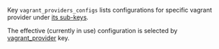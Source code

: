 
Key `vagrant_providers_configs` lists configurations for specific vagrant
provider under [its sub-keys][1].

The effective (currently in use) configuration is selected by
[vagrant_provider][2] key.

[1]: docs/pillars/common/system_features/vagrant_configuration/vagrant_providers_configs/_id/readme.md
[2]: docs/pillars/common/system_features/vagrant_configuration/vagrant_provider/readme.md

